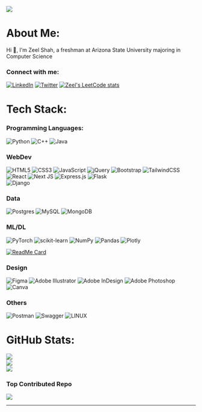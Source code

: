 [![](https://visitcount.itsvg.in/api?id=shah-zeel&icon=0&color=1)](https://visitcount.itsvg.in)
# About Me:
Hi 👋, I'm Zeel Shah, a freshman at Arizona State University majoring in Computer Science
### Connect with me:
[![LinkedIn](https://img.shields.io/badge/LinkedIn-%230077B5.svg?logo=linkedin&logoColor=white)](https://linkedin.com/in/shah-zeel) 
[![Twitter](https://img.shields.io/badge/Twitter-%231DA1F2.svg?logo=Twitter&logoColor=white)](https://twitter.com/zeelshah2708) 
[![Zeel's LeetCode stats](https://leetcode-stats-six.vercel.app/api?username=zshah6)](https://leetcode.com/zshah6/)
# Tech Stack:
### Programming Languages:
![Python](https://img.shields.io/badge/python-3670A0?style=for-the-badge&logo=python&logoColor=ffdd54)
![C++](https://img.shields.io/badge/c++-%2300599C.svg?style=for-the-badge&logo=c%2B%2B&logoColor=white)
![Java](https://img.shields.io/badge/java-%23ED8B00.svg?style=for-the-badge&logo=java&logoColor=white) 
### WebDev
![HTML5](https://img.shields.io/badge/html5-%23E34F26.svg?style=for-the-badge&logo=html5&logoColor=white)
![CSS3](https://img.shields.io/badge/css3-%231572B6.svg?style=for-the-badge&logo=css3&logoColor=white)
![JavaScript](https://img.shields.io/badge/javascript-%23323330.svg?style=for-the-badge&logo=javascript&logoColor=%23F7DF1E) 
![jQuery](https://img.shields.io/badge/jquery-%230769AD.svg?style=for-the-badge&logo=jquery&logoColor=white)
![Bootstrap](https://img.shields.io/badge/bootstrap-%23563D7C.svg?style=for-the-badge&logo=bootstrap&logoColor=white) 
![TailwindCSS](https://img.shields.io/badge/tailwindcss-%2338B2AC.svg?style=for-the-badge&logo=tailwind-css&logoColor=white)
![React](https://img.shields.io/badge/react-%2320232a.svg?style=for-the-badge&logo=react&logoColor=%2361DAFB) 
![Next JS](https://img.shields.io/badge/Next-black?style=for-the-badge&logo=next.js&logoColor=white) 
![Express.js](https://img.shields.io/badge/express.js-%23404d59.svg?style=for-the-badge&logo=express&logoColor=%2361DAFB) 
![Flask](https://img.shields.io/badge/flask-%23000.svg?style=for-the-badge&logo=flask&logoColor=white) 	
![Django](https://img.shields.io/badge/django-%23092E20.svg?style=for-the-badge&logo=django&logoColor=white) 
### Data 
![Postgres](https://img.shields.io/badge/postgres-%23316192.svg?style=for-the-badge&logo=postgresql&logoColor=white) 
![MySQL](https://img.shields.io/badge/mysql-%2300f.svg?style=for-the-badge&logo=mysql&logoColor=white) 
![MongoDB](https://img.shields.io/badge/MongoDB-%234ea94b.svg?style=for-the-badge&logo=mongodb&logoColor=white) 
### ML/DL
<!---![Keras](https://img.shields.io/badge/Keras-%23D00000.svg?style=for-the-badge&logo=Keras&logoColor=white)--->
![PyTorch](https://img.shields.io/badge/PyTorch-%23EE4C2C.svg?style=for-the-badge&logo=PyTorch&logoColor=white)
![scikit-learn](https://img.shields.io/badge/scikit--learn-%23F7931E.svg?style=for-the-badge&logo=scikit-learn&logoColor=white) 
![NumPy](https://img.shields.io/badge/numpy-%23013243.svg?style=for-the-badge&logo=numpy&logoColor=white) 
![Pandas](https://img.shields.io/badge/pandas-%23150458.svg?style=for-the-badge&logo=pandas&logoColor=white) 
![Plotly](https://img.shields.io/badge/Plotly-%233F4F75.svg?style=for-the-badge&logo=plotly&logoColor=white) 

[![ReadMe Card](https://github-readme-stats.vercel.app/api/pin/?username=shah-zeel&repo=most_common_english_words)](https://github.com/shah-zeel/most_common_english_words)
### Design
![Figma](https://img.shields.io/badge/figma-%23F24E1E.svg?style=for-the-badge&logo=figma&logoColor=white) 
![Adobe Illustrator](https://img.shields.io/badge/adobeillustrator-%23FF9A00.svg?style=for-the-badge&logo=adobeillustrator&logoColor=white) 
![Adobe InDesign](https://img.shields.io/badge/Adobe%20InDesign-49021F?style=for-the-badge&logo=adobeindesign&logoColor=white) 
![Adobe Photoshop](https://img.shields.io/badge/adobephotoshop-%2331A8FF.svg?style=for-the-badge&logo=adobephotoshop&logoColor=white) 
![Canva](https://img.shields.io/badge/Canva-%2300C4CC.svg?style=for-the-badge&logo=Canva&logoColor=white) 
### Others
![Postman](https://img.shields.io/badge/Postman-FF6C37?style=for-the-badge&logo=postman&logoColor=white) 
![Swagger](https://img.shields.io/badge/-Swagger-%23Clojure?style=for-the-badge&logo=swagger&logoColor=white) 
![LINUX](https://img.shields.io/badge/Linux-FCC624?style=for-the-badge&logo=linux&logoColor=black) 

# GitHub Stats:
![](https://github-readme-stats.vercel.app/api?username=shah-zeel&theme=default&hide_border=false&include_all_commits=false&count_private=false)<br/>
![](https://github-readme-streak-stats.herokuapp.com/?user=shah-zeel&theme=default&hide_border=false)<br/>
![](https://github-readme-stats.vercel.app/api/top-langs/?username=shah-zeel&theme=default&hide_border=false&include_all_commits=false&count_private=false&layout=compact)

### Top Contributed Repo
![](https://github-contributor-stats.vercel.app/api?username=shah-zeel&limit=5&theme=flat&combine_all_yearly_contributions=true)

---

<!-- Proudly created with GPRM ( https://gprm.itsvg.in ) -->

